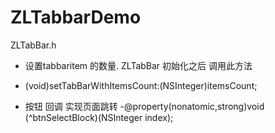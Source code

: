 # ZLTabbarDemo
ZLTabBar.h
 *  设置tabbaritem 的数量.
ZLTabBar 初始化之后 调用此方法
- (void)setTabBarWithItemsCount:(NSInteger)itemsCount;
 
*  按钮 回调 实现页面跳转
-@property(nonatomic,strong)void (^btnSelectBlock)(NSInteger index);

